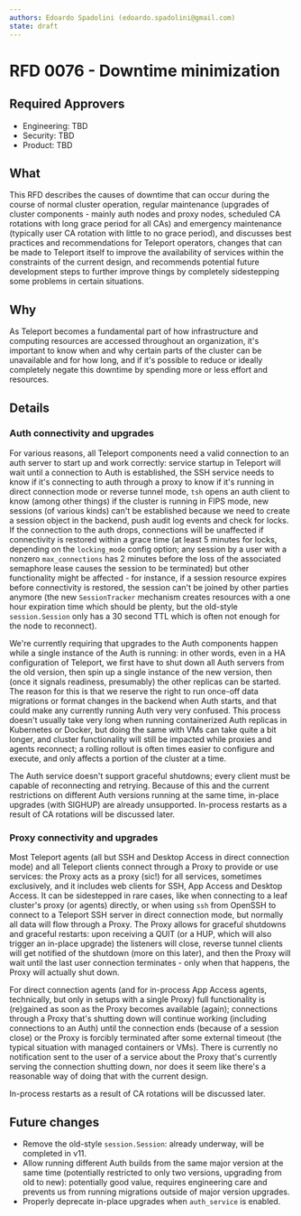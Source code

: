 ```yaml
---
authors: Edoardo Spadolini (edoardo.spadolini@gmail.com)
state: draft
---
```


# RFD 0076 - Downtime minimization

## Required Approvers
* Engineering: TBD
* Security: TBD
* Product: TBD

## What

This RFD describes the causes of downtime that can occur during the course of normal cluster operation, regular maintenance (upgrades of cluster components - mainly auth nodes and proxy nodes, scheduled CA rotations with long grace period for all CAs) and emergency maintenance (typically user CA rotation with little to no grace period), and discusses best practices and recommendations for Teleport operators, changes that can be made to Teleport itself to improve the availability of services within the constraints of the current design, and recommends potential future development steps to further improve things by completely sidestepping some problems in certain situations.

## Why

As Teleport becomes a fundamental part of how infrastructure and computing resources are accessed throughout an organization, it's important to know when and why certain parts of the cluster can be unavailable and for how long, and if it's possible to reduce or ideally completely negate this downtime by spending more or less effort and resources.

## Details

### Auth connectivity and upgrades

For various reasons, all Teleport components need a valid connection to an auth server to start up and work correctly: service startup in Teleport will wait until a connection to Auth is established, the SSH service needs to know if it's connecting to auth through a proxy to know if it's running in direct connection mode or reverse tunnel mode, `tsh` opens an auth client to know (among other things) if the cluster is running in FIPS mode, new sessions (of various kinds) can't be established because we need to create a session object in the backend, push audit log events and check for locks. If the connection to the auth drops, connections will be unaffected if connectivity is restored within a grace time (at least 5 minutes for locks, depending on the `locking_mode` config option; any session by a user with a nonzero `max_connections` has 2 minutes before the loss of the associated semaphore lease causes the session to be terminated) but other functionality might be affected - for instance, if a session resource expires before connectivity is restored, the session can't be joined by other parties anymore (the new `SessionTracker` mechanism creates resources with a one hour expiration time which should be plenty, but the old-style `session.Session` only has a 30 second TTL which is often not enough for the node to reconnect).

We're currently requiring that upgrades to the Auth components happen while a single instance of the Auth is running: in other words, even in a HA configuration of Teleport, we first have to shut down all Auth servers from the old version, then spin up a single instance of the new version, then (once it signals readiness, presumably) the other replicas can be started. The reason for this is that we reserve the right to run once-off data migrations or format changes in the backend when Auth starts, and that could make any currently running Auth very very confused. This process doesn't usually take very long when running containerized Auth replicas in Kubernetes or Docker, but doing the same with VMs can take quite a bit longer, and cluster functionality will still be impacted while proxies and agents reconnect; a rolling rollout is often times easier to configure and execute, and only affects a portion of the cluster at a time.

The Auth service doesn't support graceful shutdowns; every client must be capable of reconnecting and retrying. Because of this and the current restrictions on different Auth versions running at the same time, in-place upgrades (with SIGHUP) are already unsupported. In-process restarts as a result of CA rotations will be discussed later.

### Proxy connectivity and upgrades

Most Teleport agents (all but SSH and Desktop Access in direct connection mode) and all Teleport clients connect through a Proxy to provide or use services: the Proxy acts as a proxy (sic!) for all services, sometimes exclusively, and it includes web clients for SSH, App Access and Desktop Access. It can be sidestepped in rare cases, like when connecting to a leaf cluster's proxy (or agents) directly, or when using `ssh` from OpenSSH to connect to a Teleport SSH server in direct connection mode, but normally all data will flow through a Proxy. The Proxy allows for graceful shutdowns and graceful restarts: upon receiving a QUIT (or a HUP, which will also trigger an in-place upgrade) the listeners will close, reverse tunnel clients will get notified of the shutdown (more on this later), and then the Proxy will wait until the last user connection terminates - only when that happens, the Proxy will actually shut down.

For direct connection agents (and for in-process App Access agents, technically, but only in setups with a single Proxy) full functionality is (re)gained as soon as the Proxy becomes available (again); connections through a Proxy that's shutting down will continue working (including connections to an Auth) until the connection ends (because of a session close) or the Proxy is forcibly terminated after some external timeout (the typical situation with managed containers or VMs). There is currently no notification sent to the user of a service about the Proxy that's currently serving the connection shutting down, nor does it seem like there's a reasonable way of doing that with the current design.

In-process restarts as a result of CA rotations will be discussed later.

## Future changes

* Remove the old-style `session.Session`: already underway, will be completed in v11.
* Allow running different Auth builds from the same major version at the same time (potentially restricted to only two versions, upgrading from old to new): potentially good value, requires engineering care and prevents us from running migrations outside of major version upgrades.
* Properly deprecate in-place upgrades when `auth_service` is enabled.
